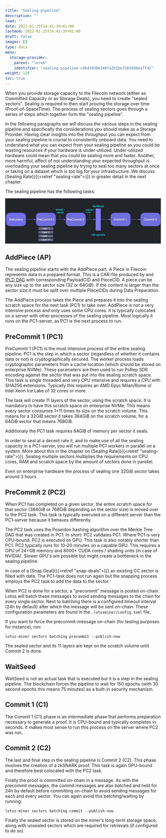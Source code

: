 ```yaml
---
title: "Sealing pipeline"
description: ""
lead: ""
date: 2022-01-25T14:41:39+01:00
lastmod: 2022-01-25T14:41:39+01:00
draft: false
images: []
type: docs
menu:
  storage-provider:
    parent: "lorem"
    identifier: "sealing-pipeline-cdb43930e348fa2b1be72028d8ea7fd2"
weight: 120
toc: true
---
```


When you provide storage capacity to the Filecoin network (either as Committed Capacity or as Storage Deals), you need to create "sealed sectors". Sealing is required to then start proving the storage over time (Proof-of-SpaceTime). The process of sealing sectors goes through a series of steps which together form the "sealing pipeline".

In the following paragraphs we will discuss the various steps in the sealing pipeline and specifically the considerations you should make as a Storage Provider. Having clear insights into the throughput you can expect from your sealing pipeline is crucial to consistently onboard data. You need to understand what you can expect from your sealing pipeline as you could be wasting resources if your hardware is under-utilized. Under-utilized hardware could mean that you could be sealing more and faster. Another, more harmful, affect of not understanding your expected throughput is overloading your sealing pipeline by trying to seal too many sectors at once or taking on a dataset which is too big for your infrastructure. We discuss [Sealing Rate]({{<relref "sealing-rate">}}) in greater detail in the next chapter.

The sealing pipeline has the following tasks:

![sealing tasks](sealing-tasks.png)

## AddPiece (AP)
The sealing pipeline starts with the AddPiece part. A Piece in Filecoin represents data in a prepared format. This is a CAR-file produced by and [IPLD DAG](https://ipld.io) with corresponding PayloadCID and PieceCID. A piece can be any size up to the sector size (32 or 64GiB). If the content is larger than the sector size it must be split over multiple PieceCIDs during Data Preparation.

The AddPiece process takes the Piece and prepares it into the sealing scratch space for the next task (PC1) to take over.
AddPiece is not a very intensive process and only uses some CPU cores. It is typically colocated on a server with other processes of the sealing pipeline. Most logically it runs on the PC1-server, as PC1 is the next process to run.

## PreCommit 1 (PC1)
PreCommit 1 (PC1) is the most intensive process of the entire sealing pipeline. PC1 is the step in which a sector (regardless of whether it contains data or not) is cryptographically secured. The worker process loads cryptographic parameters from a cache location (which should be stored on enterprise NVMe). These parameters are then used to run PoRep SDR encoding against the sector that was put into the sealing scratch space. This task is single threaded and very CPU intensive and requires a CPU with SHA256 extensions. Typically this requires an AMD Epyc Milan/Rome or Intel Xeon Ice Lake of 32 cores or more.

The task will create 11 layers of the sector, using the scratch space. It is mandatory to have this scratch space on enterprise NVMe. This means every sector consumes 1+11 times its size on the scratch volume. This means for a 32GiB sector it takes 384GiB on the scratch volume, for a 64GiB sector that means 768GiB.

Additionaly the PC1 task requires 64GiB of memory per sector it seals.

In order to seal at a decent rate it, and to make use of all the sealing capacity in a PC1-server, you will run multiple PC1 workers in parallel on a system. More about this in the chapter on [Sealing Rate]({{<relref "sealing-rate">}}). Sealing multiple sectors multiplies the requirements on CPU cores, RAM and scratch space by the amount of sectors done in parellel.

Even on enterprise hardware the process of sealing one 32GiB sector takes around 3 hours.

## PreCommit 2 (PC2)
When PC1 has completed on a given sector, the entire scratch space for that sector (384GiB or 768GiB depending on the sector size) is moved over to the PC2 task. This task is typically executed on a different server than the PC1-server because it behaves differently. 

The PC2 task uses the Poseidon hashing algorithm over the Merkle Tree DAG that was created in PC1. In short: PC2 validates PC1. 
Where PC1 is very CPU-bound, PC2 is executed on GPU. This task is also notably shorter than PC1. PC2 typically runs for 10-20 minutes on a capable GPU. This requires a GPU of 24+GB memory and 8000+ CUDA cores / shading units (in case of NVIDIA). Slower GPU's are possible but might create a bottleneck in the sealing pipeline.

In case of a [Snap Deal]({{<relref "snap-deals">}}) an existing CC sector is filled with data. The PC1-task does not run again but the snapping process employs the PC2 task to add the data to the sector.

When PC2 is done for a sector, a "precommit" message is posted on-chain. Lotus will batch these messages to avoid sending messages to the chain for every single sector. Next to batching there is a configured timeout interval (24h by default) after which the message will be sent on-chain. These configuration parameters are found in the `.lotusminer/config.toml` file.

If you want to force the precommit-message on-chain (for testing purposes for instance), run:

    lotus-miner sectors batching precommit --publish-now

The sealed sector and its 11 layers are kept on the scratch volume until Commit 2 is done.
<!-- to be verified with Angelo-->

## WaitSeed
WaitSeed is not an actual task that is executed but it is a step in the sealing pipeline. The blockchain forces the pipeline to wait for 150 epochs (with 30 second epochs this means 75 minutes) as a built-in security mechanism.

## Commit 1 (C1)
The Commit 1 (C1) phase is an intermediate phase that performs preparation necessary to generate a proof. It is CPU-bound and typically completes in seconds. It makes most sense to run this process on the server where PC2 was run.

## Commit 2 (C2)
The last and final step in the sealing pipeline is Commit 2 (C2). This phase involves the creation of a zkSNARK proof. This task is again GPU-bound and therefore best colocated with the PC2 task.

Finally the proof is committed on-chain in a message. As with the precommit messages, the commit messages are also batched and held for 24h by default before committing on-chain to avoid sending messages for each and every sector. You can again avoid this batching/waiting by running:

    lotus-miner sectors batching commit --publish-now

Finally the sealed sector is stored on the miner's long-term storage space, along with unsealed sectors which are required for retrievals (if configured to do so).